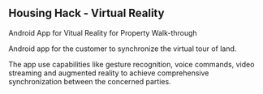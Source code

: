<h2> Housing Hack - Virtual Reality</h2>

Android App for Vitual Reality for Property Walk-through

Android app for the customer to synchronize the virtual tour of land.

The app use capabilities like gesture recognition, voice commands, video streaming and augmented reality to achieve comprehensive synchronization between the concerned parties.